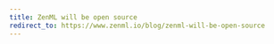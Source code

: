 ```yaml
---
title: ZenML will be open source
redirect_to: https://www.zenml.io/blog/zenml-will-be-open-source
---
```

